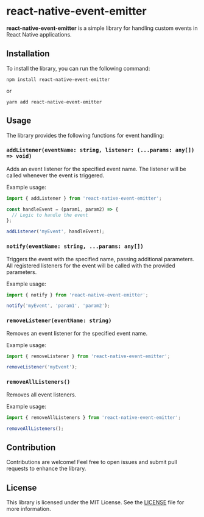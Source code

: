 # react-native-event-emitter

**react-native-event-emitter** is a simple library for handling custom events in React Native applications.

## Installation

To install the library, you can run the following command:

```
npm install react-native-event-emitter
```

or

```
yarn add react-native-event-emitter
```

## Usage

The library provides the following functions for event handling:

### `addListener(eventName: string, listener: (...params: any[]) => void)`

Adds an event listener for the specified event name. The listener will be called whenever the event is triggered.

Example usage:

```javascript
import { addListener } from 'react-native-event-emitter';

const handleEvent = (param1, param2) => {
  // Logic to handle the event
};

addListener('myEvent', handleEvent);
```

### `notify(eventName: string, ...params: any[])`

Triggers the event with the specified name, passing additional parameters. All registered listeners for the event will be called with the provided parameters.

Example usage:

```javascript
import { notify } from 'react-native-event-emitter';

notify('myEvent', 'param1', 'param2');
```


### `removeListener(eventName: string)`

Removes an event listener for the specified event name.

Example usage:

```javascript
import { removeListener } from 'react-native-event-emitter';

removeListener('myEvent');
```

### `removeAllListeners()`

Removes all event listeners.

Example usage:

```javascript
import { removeAllListeners } from 'react-native-event-emitter';

removeAllListeners();
```

## Contribution

Contributions are welcome! Feel free to open issues and submit pull requests to enhance the library.

## License

This library is licensed under the MIT License. See the [LICENSE](LICENSE) file for more information.